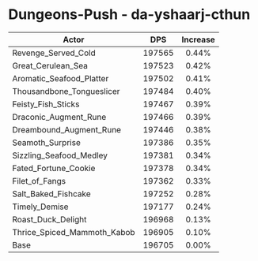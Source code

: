 # Dungeons-Push - da-yshaarj-cthun
| Actor | DPS | Increase |
|---|:---:|:---:|
|Revenge_Served_Cold|197565|0.44%|
|Great_Cerulean_Sea|197523|0.42%|
|Aromatic_Seafood_Platter|197502|0.41%|
|Thousandbone_Tongueslicer|197484|0.40%|
|Feisty_Fish_Sticks|197467|0.39%|
|Draconic_Augment_Rune|197466|0.39%|
|Dreambound_Augment_Rune|197446|0.38%|
|Seamoth_Surprise|197386|0.35%|
|Sizzling_Seafood_Medley|197381|0.34%|
|Fated_Fortune_Cookie|197378|0.34%|
|Filet_of_Fangs|197362|0.33%|
|Salt_Baked_Fishcake|197252|0.28%|
|Timely_Demise|197177|0.24%|
|Roast_Duck_Delight|196968|0.13%|
|Thrice_Spiced_Mammoth_Kabob|196905|0.10%|
|Base|196705|0.00%|
